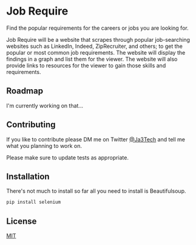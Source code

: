 # Job Require

Find the popular requirements for the careers or jobs you are looking for. 

Job Require will be a website that scrapes through popular job-searching websites such as LinkedIn, Indeed, ZipRecruiter, and others; to get the popular or most common job requirements. The website will display the findings in a graph and list them for the viewer. The website will also provide links to resources for the viewer to gain those skills and requirements.

## Roadmap
I'm currently working on that...

## Contributing

If you like to contribute please DM me on Twitter [@Ja3Tech](https://twitter.com/Ja3Tech) and tell me what you planning to work on. 

Please make sure to update tests as appropriate.


## Installation

There's not much to install so far all you need to install is Beautifulsoup.

```bash
pip install selenium
```


## License

[MIT](https://choosealicense.com/licenses/mit/)

